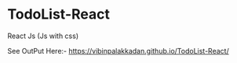 # TodoList-React

React Js (Js with css)

See OutPut Here:- https://vibinpalakkadan.github.io/TodoList-React/
